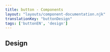 ```yaml
---
title: button - Components
layout: "layouts/component-documentation.njk"
translationKey: "buttonDesign"
tags: ['buttonEN', 'design']
---
```


## Design